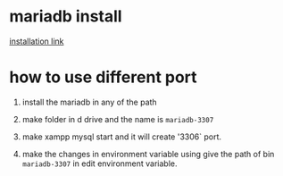 # mariadb install

[installation link](https://mariadb.org/download/?t=mariadb&p=mariadb&r=11.5.2&os=windows&cpu=x86_64&pkg=msi&mirror=starburst_mumbai)



# how to use different port 

1. install the mariadb in any of the path 

2. make folder in d drive and the name is `mariadb-3307`

3. make xampp mysql start  and it will create  '3306` port.

4. make the changes in environment variable using give the path of bin `mariadb-3307` in edit environment variable. 


